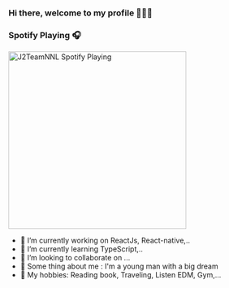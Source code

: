 ### Hi there, welcome to my profile 🤘🥳🤘

### Spotify Playing 🎧
[<img src="https://spotify-playing-git-master.j2teamnnl.vercel.app/api/spotify-playing" alt="J2TeamNNL Spotify Playing" width="350" />](https://open.spotify.com/playlist/6vDGVr652ztNWKZuHvsFvx)


- 🔭 I’m currently working on ReactJs, React-native,..
- 🌱 I’m currently learning TypeScript,..
- 👯 I’m looking to collaborate on ...
- 💬 Some thing about me : I'm a young man with a big dream
- 🤩 My hobbies: Reading book, Traveling, Listen EDM, Gym,...

